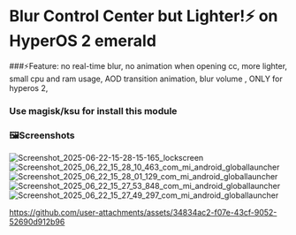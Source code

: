 # Blur Control Center but Lighter!⚡ on HyperOS 2 emerald
###⚡Feature:
no real-time blur,
no animation when opening cc,
more lighter,
small cpu and ram usage,
AOD transition animation,
blur volume ,
ONLY for hyperos 2,
### Use magisk/ksu for install this module

### 🖼️Screenshots 
![Screenshot_2025-06-22-15-28-15-165_lockscreen](https://github.com/user-attachments/assets/c8f59eed-1638-423d-a6a7-2bb0fc85df49)
![Screenshot_2025_06_22_15_28_10_463_com_mi_android_globallauncher](https://github.com/user-attachments/assets/1a8916d7-428e-4a5c-99d7-c234e2685f9e)
![Screenshot_2025_06_22_15_28_01_129_com_mi_android_globallauncher](https://github.com/user-attachments/assets/f8b1bd8a-637b-4d48-aa9b-cc51ad5a40af)
![Screenshot_2025_06_22_15_27_53_848_com_mi_android_globallauncher](https://github.com/user-attachments/assets/06c62343-2c56-4006-83a2-a09d1c280a1c)
![Screenshot_2025_06_22_15_27_49_297_com_mi_android_globallauncher](https://github.com/user-attachments/assets/e488c225-3a60-4fcd-b74e-006113b56c72)

https://github.com/user-attachments/assets/34834ac2-f07e-43cf-9052-52690d912b96
